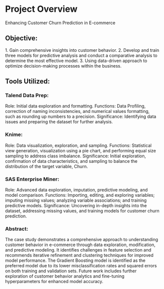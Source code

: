 <h1>Project Overview</h1>
Enhancing Customer Churn Prediction in E-commerce

<h2>Objective:</h2>
1. Gain comprehensive insights into customer behavior.  
2. Develop and train three models for predictive analysis and conduct a comparative analysis to determine the most effective model.  
3. Using data-driven approach to optimize decision-making processes within the business.  

<h2>Tools Utilized:</h2>

<h3>Talend Data Prep:</h3>
Role: Initial data exploration and formatting.  
Functions: Data Profiling, correction of naming inconsistencies, and numerical values formatting, such as rounding up numbers to a precision.   
Significance: Identifying data issues and preparing the dataset for further analysis.  

<h3>Knime:</h3>
Role: Data visualization, exploration, and sampling.  
Functions: Statistical view generation, visualization using a pie chart, and performing equal size sampling to address class imbalance.  
Significance: Initial exploration, confirmation of data characteristics, and sampling to balance the distribution of the target variable, Churn.  

<h3>SAS Enterprise Miner:</h3>
Role: Advanced data exploration, imputation, predictive modeling, and model comparison.  
Functions: Importing, editing, and exploring variables; imputing missing values; analyzing variable associations; and training predictive models.  
Significance: Uncovering in-depth insights into the dataset, addressing missing values, and training models for customer churn prediction.  

<h3>Abstract:</h3>
The case study demonstrates a comprehensive approach to understanding customer behavior in e-commerce through data exploration, modification, and predictive modeling. It identifies challenges in feature selection and recommends iterative refinement and clustering techniques for improved model performance. The Gradient Boosting model is identified as the preferred model due to its lower misclassification rates and squared errors on both training and validation sets. Future work includes further exploration of customer behavior analytics and fine-tuning hyperparameters for enhanced model accuracy.
